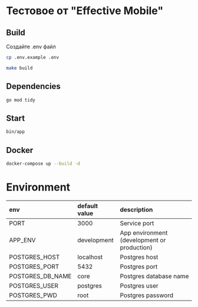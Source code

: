 # Тестовое от "Effective Mobile"

## Build

Создайте .env файл
```bash
cp .env.example .env
```

```bash
make build
```

## Dependencies
```bash
go mod tidy
```

## Start

```bash
bin/app
```


## Docker
```bash
docker-compose up --build -d
```


# Environment

| env                         | default value          | description                                |
|:----------------------------|:-----------------------|:-------------------------------------------|
| PORT                        | 3000                   | Service port                               |
| APP_ENV                     | development            | App environment (development or production)|
| POSTGRES_HOST               | localhost              | Postgres host                              |
| POSTGRES_PORT               | 5432                   | Postgres port                              |
| POSTGRES_DB_NAME            | core                   | Postgres database name                     |
| POSTGRES_USER               | postgres               | Postgres user                              |
| POSTGRES_PWD                | root                   | Postgres password                          |
